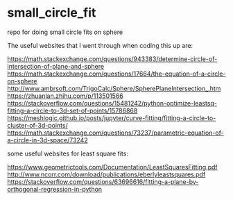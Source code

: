 # small_circle_fit
repo for doing small circle fits on sphere

The useful websites that I went through when coding this up are:

https://math.stackexchange.com/questions/943383/determine-circle-of-intersection-of-plane-and-sphere
https://math.stackexchange.com/questions/17664/the-equation-of-a-circle-on-sphere
http://www.ambrsoft.com/TrigoCalc/Sphere/SpherePlaneIntersection_.htm
https://zhuanlan.zhihu.com/p/113501566
https://stackoverflow.com/questions/15481242/python-optimize-leastsq-fitting-a-circle-to-3d-set-of-points/15786868
https://meshlogic.github.io/posts/jupyter/curve-fitting/fitting-a-circle-to-cluster-of-3d-points/
https://math.stackexchange.com/questions/73237/parametric-equation-of-a-circle-in-3d-space/73242


some useful websites for least square fits:

https://www.geometrictools.com/Documentation/LeastSquaresFitting.pdf
http://www.ncorr.com/download/publications/eberlyleastsquares.pdf
https://stackoverflow.com/questions/63696616/fitting-a-plane-by-orthogonal-regression-in-python
